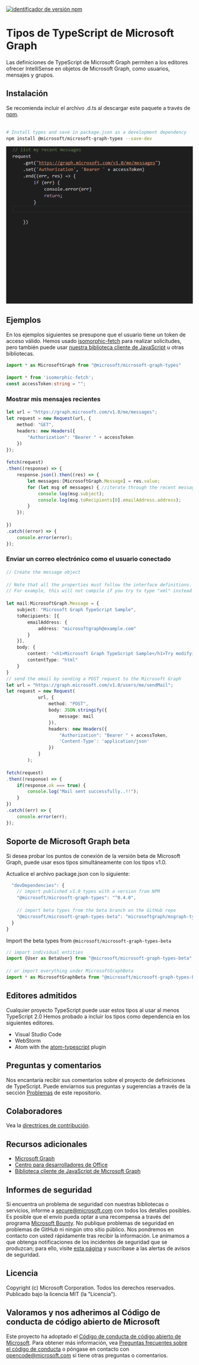 [![identificador de versión npm](https://img.shields.io/npm/v/@microsoft/microsoft-graph-types.svg)](https://www.npmjs.com/package/@microsoft/microsoft-graph-types)

# Tipos de TypeScript de Microsoft Graph
Las definiciones de TypeScript de Microsoft Graph permiten a los editores ofrecer IntelliSense en objetos de Microsoft Graph, como usuarios, mensajes y grupos.

## Instalación

Se recomienda incluir el archivo .d.ts al descargar este paquete a través de [npm](https://www.npmjs.com/).

```bash

# Install types and save in package.json as a development dependency
npm install @microsoft/microsoft-graph-types --save-dev

```


![GIF que muestra IntelliSense y finalización automática para entidades de Microsoft Graph en Visual Studio Code ](https://github.com/microsoftgraph/msgraph-typescript-typings/raw/master/typings-demo.gif)
## Ejemplos
En los ejemplos siguientes se presupone que el usuario tiene un token de acceso válido. Hemos usado [isomorphic-fetch](https://www.npmjs.com/package/isomorphic-fetch) para realizar solicitudes, pero también puede usar [nuestra biblioteca cliente de JavaScript](https://github.com/microsoftgraph/msgraph-sdk-javascript) u otras bibliotecas.
```typescript
import * as MicrosoftGraph from "@microsoft/microsoft-graph-types"

import * from 'isomorphic-fetch';
const accessToken:string = "";
```
### Mostrar mis mensajes recientes
```typescript
let url = "https://graph.microsoft.com/v1.0/me/messages";
let request = new Request(url, {
    method: "GET",
    headers: new Headers({
        "Authorization": "Bearer " + accessToken
    })
});

fetch(request)
.then((response) => {
    response.json().then((res) => {
        let messages:[MicrosoftGraph.Message] = res.value;
        for (let msg of messages) { //iterate through the recent messages
            console.log(msg.subject);
            console.log(msg.toRecipients[0].emailAddress.address);
        }
    });

})
.catch((error) => {
    console.error(error);
});
```
### Enviar un correo electrónico como el usuario conectado
```typescript
// Create the message object

// Note that all the properties must follow the interface definitions.
// For example, this will not compile if you try to type "xml" instead of "html" for contentType. 

let mail:MicrosoftGraph.Message = {
    subject: "Microsoft Graph TypeScript Sample",
    toRecipients: [{
        emailAddress: {
            address: "microsoftgraph@example.com"
        }
    }],
    body: {
        content: "<h1>Microsoft Graph TypeScript Sample</h1>Try modifying the sample",
        contentType: "html"
    }
}
// send the email by sending a POST request to the Microsoft Graph
let url = "https://graph.microsoft.com/v1.0/users/me/sendMail";
let request = new Request(
            url, {
                method: "POST",
                body: JSON.stringify({
                    message: mail
                }),
                headers: new Headers({
                    "Authorization": "Bearer " + accessToken,
                    'Content-Type': 'application/json'
                })
            }
        );
        
fetch(request)
.then((response) => {
    if(response.ok === true) {
        console.log("Mail sent successfully..!!");
    }
})
.catch((err) => {
    console.error(err);
});

```
## Soporte de Microsoft Graph beta
Si desea probar los puntos de conexión de la versión beta de Microsoft Graph, puede usar esos tipos simultáneamente con los tipos v1.0.

Actualice el archivo package.json con lo siguiente:

```javascript
  "devDependencies": {
    // import published v1.0 types with a version from NPM
    "@microsoft/microsoft-graph-types": "^0.4.0",

    // import beta types from the beta branch on the GitHub repo
    "@microsoft/microsoft-graph-types-beta": "microsoftgraph/msgraph-typescript-typings#beta"
  }
}
```

Import the beta types from `@microsoft/microsoft-graph-types-beta`
```typescript
// import individual entities
import {User as BetaUser} from "@microsoft/microsoft-graph-types-beta"

// or import everything under MicrosoftGraphBeta
import * as MicrosoftGraphBeta from "@microsoft/microsoft-graph-types-beta"
```

## Editores admitidos
Cualquier proyecto TypeScript puede usar estos tipos al usar al menos TypeScript 2.0 Hemos probado a incluir los tipos como dependencia en los siguientes editores.
* Visual Studio Code
* WebStorm
* Atom with the [atom-typescript](https://atom.io/packages/atom-typescript) plugin

## Preguntas y comentarios

Nos encantaría recibir sus comentarios sobre el proyecto de definiciones de TypeScript. Puede enviarnos sus preguntas y sugerencias a través de la sección [Problemas](https://github.com/microsoftgraph/msgraph-typescript-typings/issues) de este repositorio.


## Colaboradores
Vea la [directrices de contribución](CONTRIBUTING.md).

## Recursos adicionales

* [Microsoft Graph](https://graph.microsoft.io)
* [Centro para desarrolladores de Office](http://dev.office.com/)
* [Biblioteca cliente de JavaScript de Microsoft Graph](https://github.com/microsoftgraph/msgraph-sdk-javascript)

## Informes de seguridad

Si encuentra un problema de seguridad con nuestras bibliotecas o servicios, informe a [secure@microsoft.com](mailto:secure@microsoft.com) con todos los detalles posibles. Es posible que el envío pueda optar a una recompensa a través del programa [Microsoft Bounty](http://aka.ms/bugbounty). No publique problemas de seguridad en problemas de GitHub ni ningún otro sitio público. Nos pondremos en contacto con usted rápidamente tras recibir la información. Le animamos a que obtenga notificaciones de los incidentes de seguridad que se produzcan; para ello, visite [esta página](https://technet.microsoft.com/en-us/security/dd252948) y suscríbase a las alertas de avisos de seguridad.

## Licencia

Copyright (c) Microsoft Corporation. Todos los derechos reservados. Publicado bajo la licencia MIT (la "Licencia").

## Valoramos y nos adherimos al Código de conducta de código abierto de Microsoft

Este proyecto ha adoptado el [Código de conducta de código abierto de Microsoft](https://opensource.microsoft.com/codeofconduct/). Para obtener más información, vea [Preguntas frecuentes sobre el código de conducta](https://opensource.microsoft.com/codeofconduct/faq/) o póngase en contacto con [opencode@microsoft.com](mailto:opencode@microsoft.com) si tiene otras preguntas o comentarios.
